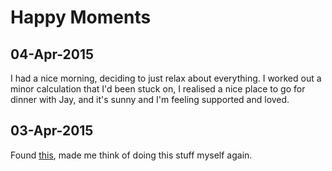 Happy Moments
==

04-Apr-2015
---

I had a nice morning, deciding to just relax about everything. I worked out
a minor calculation that I'd been stuck on, I realised a nice place to go for
dinner with Jay, and it's sunny and I'm feeling supported and loved.


03-Apr-2015
---

Found [this](https://github.com/una/personal-goals), made me think of doing
this stuff myself again.
